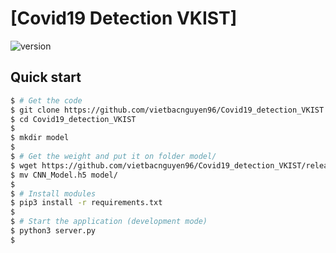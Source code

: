 # [Covid19 Detection VKIST]

![version](https://img.shields.io/badge/version-1.0.1-blue.svg) 
 
## Quick start

```bash
$ # Get the code
$ git clone https://github.com/vietbacnguyen96/Covid19_detection_VKIST.git
$ cd Covid19_detection_VKIST
$ 
$ mkdir model
$ 
$ # Get the weight and put it on folder model/
$ wget https://github.com/vietbacnguyen96/Covid19_detection_VKIST/releases/download/v1.0.0/CNN_Model.h5
$ mv CNN_Model.h5 model/
$
$ # Install modules
$ pip3 install -r requirements.txt
$
$ # Start the application (development mode)
$ python3 server.py
$
```
